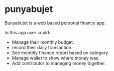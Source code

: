 # punyabujet

Bunyabujet is a web based personal finance app. 

In this app user could:
- Manage their monthly budget.
- record their daily transaction.
- See monthly finance report based on category.
- Manage wallet to show where money was.
- Add contributor to managing money together.
